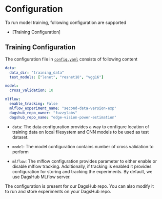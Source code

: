 # Configuration

To run model training, following configuration are supported

- [Training Configuration]

## Training Configuration

The configuration file in [`config.yaml`](../model_training/config/config.yaml) consists of following content

```yaml
data:
  data_dir: "training_data"
  test_models: ["lenet", "resnet18", "vgg16"]

model:
  cross_validation: 10

mlflow:
  enable_tracking: False
  mlflow_experiment_name: "second-data-version-exp"
  dagshub_repo_owner: "fuzzylabs"
  dagshub_repo_name: "edge-vision-power-estimation"

```

- `data`: The data configuration provides a way to configure location of training data on local filesystem and CNN models to be used as test dataset.

- `model`: The model configuration contains number of cross validation to perform

- `mlflow`: The mlflow configuration provides parameter to either enable or disable mlflow tracking. Additionally, if tracking is enabled it provides configuration for storing and tracking the experiments. By default, we use DagsHub MLflow server.

The configuration is present for our DagsHub repo. You can also modify it to run and store experiments on your DagsHub repo.
